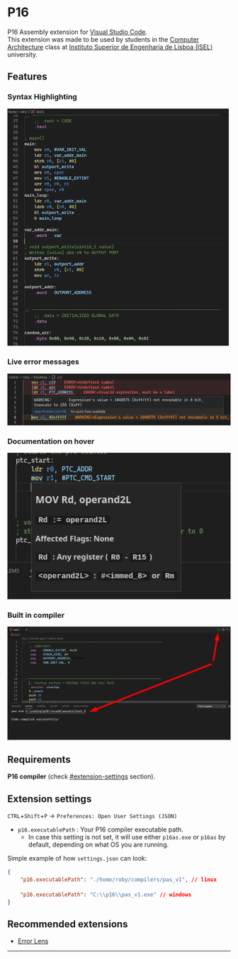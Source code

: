 # P16

P16 Assembly extension for [Visual Studio Code](https://code.visualstudio.com). <br>
This extension was made to be used by students in the [Computer Architecture](https://www.isel.pt/leic/arquitetura-de-computadores) class at [Instituto Superior de Engenharia de Lisboa (ISEL)](https://www.isel.pt) university.

## Features

### Syntax Highlighting
<img width="500" src="./assets/test_prev.png" />

### Live error messages
<img width="600" src="./assets/live_errors_prev.png" />

### Documentation on hover
<img width="600" src="./assets/hover_doc.png" />

### Built in compiler
<img width="600" src="./assets/compiler_prev.png" />


## Requirements

**P16 compiler** (check [#extension-settings](#extension-settings) section).

## Extension settings

`CTRL`+`Shift`+`P` -> `Preferences: Open User Settings (JSON)`

- `p16.executablePath` : Your P16 compiler executable path.
  - In case this setting is not set, it will use either `p16as.exe` or `p16as` by default, depending on what OS you are running.

Simple example of how `settings.json` can look:
```json
{
    "p16.executablePath": "./home/roby/compilers/pas_v1", // linux
    
    "p16.executablePath": "C:\\p16\\pas_v1.exe" // windows
}
```

## Recommended extensions

- [Error Lens](https://marketplace.visualstudio.com/items?itemName=usernamehw.errorlens)

-----------------------------------------------------------------------------------------------------------

